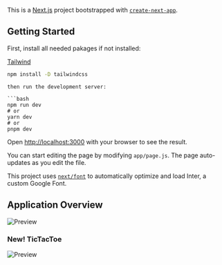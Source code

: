 This is a [Next.js](https://nextjs.org/) project bootstrapped with [`create-next-app`](https://github.com/vercel/next.js/tree/canary/packages/create-next-app).

## Getting Started

First, install all needed pakages if not installed:

[Tailwind](https://tailwindcss.com/docs/installation)
```bash
npm install -D tailwindcss
```

```
then run the development server:

```bash
npm run dev
# or
yarn dev
# or
pnpm dev
```

Open [http://localhost:3000](http://localhost:3000) with your browser to see the result.

You can start editing the page by modifying `app/page.js`. The page auto-updates as you edit the file.

This project uses [`next/font`](https://nextjs.org/docs/basic-features/font-optimization) to automatically optimize and load Inter, a custom Google Font.

## Application Overview 

![Preview](https://user-images.githubusercontent.com/106315157/236205535-76902e43-736c-43a4-aed4-ebf888115efe.gif)

### New! TicTacToe
![Preview](https://github.com/m1her/MyNextGames/assets/106315157/43212aad-f605-4c59-bdc4-804d82e954cf)

